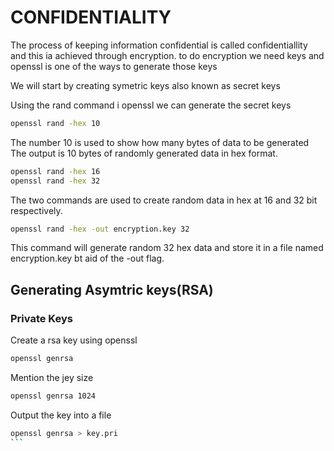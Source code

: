 # CONFIDENTIALITY

The process of keeping information confidential is called confidentiallity and this ia achieved through encryption. to do encryption we need keys and openssl is one of the ways to generate those keys

We will start by creating symetric keys also known as secret keys

Using the rand command i openssl we can generate the secret keys

```bash
openssl rand -hex 10
```

The number 10 is used to show how many bytes of data to be generated
The output is 10 bytes of randomly generated data in hex format.

```bash
openssl rand -hex 16
openssl rand -hex 32
```

The two commands are used to create random data in hex at 16 and 32 bit respectively.

```bash
openssl rand -hex -out encryption.key 32
```

This command will generate random 32 hex data and store it in a file named encryption.key bt aid of the -out flag.

## Generating Asymtric keys(RSA)

### Private Keys

Create a rsa key using openssl

```bash
openssl genrsa
```

Mention the jey size

```bash
openssl genrsa 1024
```

Output the key into a file

````bash
openssl genrsa > key.pri
```

````
